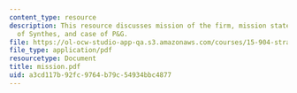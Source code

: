 ```yaml
---
content_type: resource
description: This resource discusses mission of the firm, mission statement, case
  of Synthes, and case of P&G.
file: https://ol-ocw-studio-app-qa.s3.amazonaws.com/courses/15-904-strategic-management-ii-fall-2005/a3cd117b92fc9764b79c54934bbc4877_mission.pdf
file_type: application/pdf
resourcetype: Document
title: mission.pdf
uid: a3cd117b-92fc-9764-b79c-54934bbc4877
---
```

